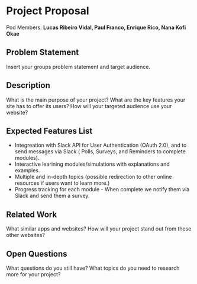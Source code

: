 # Project Proposal

Pod Members: **Lucas Ribeiro Vidal, Paul Franco, Enrique Rico, Nana Kofi Okae**

## Problem Statement

Insert your groups problem statement and target audience.

## Description

What is the main purpose of your project? What are the key features your site has to offer its users? How will your targeted audience use your website?

## Expected Features List

- Integreation with Slack API for User Authentication (OAuth 2.0), and to send messages via Slack ( Polls, Surveys, and Reminders to complete modules).
- Interactive learining modules/simulations with explanations and examples.
- Multiple and in-depth topics (possible redirection to other online resources if users want to learn more.)
- Progress tracking for each module - When complete we notify them via Slack and send them a survey.

## Related Work

What similar apps and websites? How will your project stand out from these other websites?

## Open Questions

What questions do you still have? What topics do you need to research more for your project?
